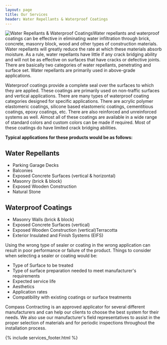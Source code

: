 ```yaml
---
layout: page
title: Our Services
header: Water Repellants & Waterproof Coatings
---
```


<img class="service-large" src="{{ 'services/water-repellants-and-waterproof-coatings.jpg' | asset_path }}" alt="Water Repellants & Waterproof Coatings">Water repellants and waterproof coatings can be effective in eliminating water infiltration through brick, concrete, masonry block, wood and other types of construction materials. Water repellants will greatly reduce the rate at which these materials absorb moisture. As a rule, water repellants have little if any crack bridging ability and will not be as effective on surfaces that have cracks or defective joints. There are basically two categories of water repellants, penetrating and surface set. Water repellants are primarily used in above-grade applications.

Waterproof coatings provide a complete seal over the surfaces to which they are applied. These coatings are primarily used on non-traffic surfaces and vertical applications. There are many types of waterproof coating categories designed for specific applications. There are acrylic polymer elastomeric coatings, silicone based elastomeric coatings, cementitious coatings, epoxy coatings, etc. There are also reinforced and unreinforced systems as well. Almost all of these coatings are available in a wide range of standard colors and custom colors can be made if required. Most of these coatings do have limited crack bridging abilities.

**Typical applications for these products would be as follows:**

## Water Repellants

* Parking Garage Decks
* Balconies
* Exposed Concrete Surfaces (vertical &amp; horizontal)
* Masonry (brick &amp; block)
* Exposed Wooden Construction
* Natural Stone

## Waterproof Coatings

* Masonry Walls (brick &amp; block)
* Exposed Concrete Surfaces (vertical)
* Exposed Wooden Construction (vertical)Terracotta
* Exterior Insulated and Finish Systems (EIFS)

Using the wrong type of sealer or coating in the wrong application can result in poor performance or failure of the product. Things to consider when selecting a sealer or coating would be:

* Type of Surface to be treated
* Type of surface preparation needed to meet manufacturer's requirements
* Expected service life
* Aesthetics
* Application rates
* Compatibility with existing coatings or surface treatments

Compass Contracting is an approved applicator for several different manufacturers and can help our clients to choose the best system for their needs. We also use our manufacturer's field representatives to assist in the proper selection of materials and for periodic inspections throughout the installation process.

{% include services_footer.html %}

